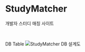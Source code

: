 # StudyMatcher
개발자 스터디 매칭 사이트

<br>

DB Table
![StudyMatcher DB 설계도](https://user-images.githubusercontent.com/14210444/132085592-a6b218d5-455c-443f-93be-8d7dd0e0e6c3.png)


